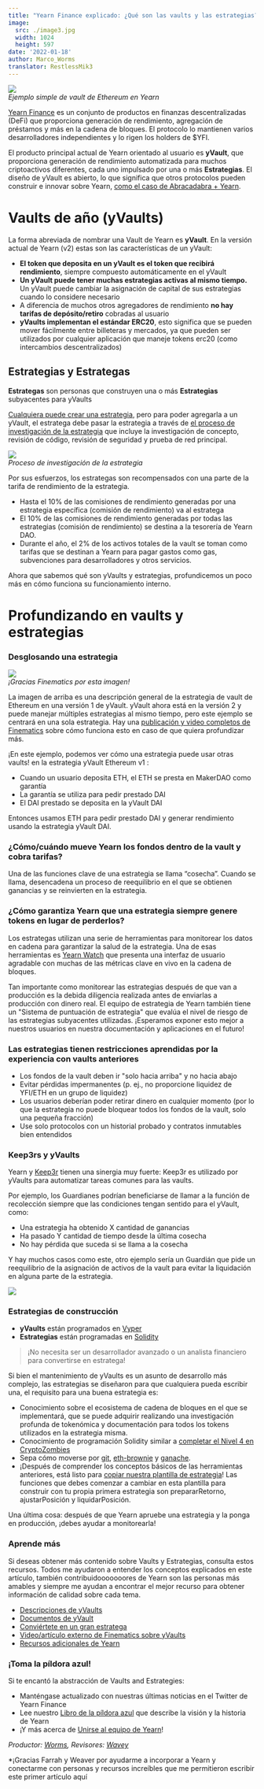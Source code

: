 ```yaml
---
title: "Yearn Finance explicado: ¿Qué son las vaults y las estrategias?"
image:
  src: ./image3.jpg
  width: 1024
  height: 597
date: '2022-01-18'
author: Marco_Worms
translator: RestlessMik3
---
```


![](./image1.jpg?w=900&h=478)\
*Ejemplo simple de vault de Ethereum en Yearn*

[Yearn Finance](http://yearn.finance/) es un conjunto de productos en finanzas descentralizadas (DeFi) que proporciona generación de rendimiento, agregación de préstamos y más en la cadena de bloques. El protocolo lo mantienen varios desarrolladores independientes y lo rigen los holders de $YFI.

El producto principal actual de Yearn orientado al usuario es **yVault**, que proporciona generación de rendimiento automatizada para muchos criptoactivos diferentes, cada uno impulsado por una o más **Estrategias**. El diseño de yVault es abierto, lo que significa que otros protocolos pueden construir e innovar sobre Yearn, [como el caso de Abracadabra + Yearn](https://twitter.com/MarcoWorms/status/1483223651684081670).

# Vaults de año (yVaults)

La forma abreviada de nombrar una Vault de Yearn es **yVault**. En la versión actual de Yearn (v2) estas son las características de un yVault:

- **El token que deposita en un yVault es el token que recibirá rendimiento**, siempre compuesto automáticamente en el yVault
- **Un yVault puede tener muchas estrategias activas al mismo tiempo.** Un yVault puede cambiar la asignación de capital de sus estrategias cuando lo considere necesario
- A diferencia de muchos otros agregadores de rendimiento **no hay tarifas de depósito/retiro** cobradas al usuario
- **yVaults implementan el estándar ERC20**, esto significa que se pueden mover fácilmente entre billeteras y mercados, ya que pueden ser utilizados por cualquier aplicación que maneje tokens erc20 (como intercambios descentralizados)

## Estrategias y Estrategas

**Estrategas** son personas que construyen una o más **Estrategias** subyacentes para yVaults

[Cualquiera puede crear una estrategia](https://docs.yearn.finance/developers/v2/getting-started), pero para poder agregarla a un yVault, el estratega debe pasar la estrategia a través de [el proceso de investigación de la estrategia](https://docs.yearn.finance/developers/v2/getting-started#overview-of-our-vetting-process) que incluye la investigación de concepto, revisión de código, revisión de seguridad y prueba de red principal.

![](./image2.jpg?w=4000&h=588)\
*Proceso de investigación de la estrategia*

Por sus esfuerzos, los estrategas son recompensados con una parte de la tarifa de rendimiento de la estrategia.

- Hasta el 10% de las comisiones de rendimiento generadas por una estrategia específica (comisión de rendimiento) va al estratega
- El 10% de las comisiones de rendimiento generadas por todas las estrategias (comisión de rendimiento) se destina a la tesorería de Yearn DAO.
- Durante el año, el 2% de los activos totales de la vault se toman como tarifas que se destinan a Yearn para pagar gastos como gas, subvenciones para desarrolladores y otros servicios.

Ahora que sabemos qué son yVaults y estrategias, profundicemos un poco más en cómo funciona su funcionamiento interno.

# Profundizando en vaults y estrategias

### Desglosando una estrategia

![](./image3.jpg?w=1024&h=597)\
*¡Gracias Finematics por esta imagen!*

La imagen de arriba es una descripción general de la estrategia de vault de Ethereum en una versión 1 de yVault. yVault ahora está en la versión 2 y puede manejar múltiples estrategias al mismo tiempo, pero este ejemplo se centrará en una sola estrategia. Hay una [publicación y video completos de Finematics](https://finematics.com/yearn-vaults-eth-vault-explained/) sobre cómo funciona esto en caso de que quiera profundizar más.

¡En este ejemplo, podemos ver cómo una estrategia puede usar otras vaults! en la estrategia yVault Ethereum v1 :

- Cuando un usuario deposita ETH, el ETH se presta en MakerDAO como garantía
- La garantía se utiliza para pedir prestado DAI
- El DAI prestado se deposita en la yVault DAI 

Entonces usamos ETH para pedir prestado DAI y generar rendimiento usando la estrategia yVault DAI.

### ¿Cómo/cuándo mueve Yearn los fondos dentro de la vault y cobra tarifas?

Una de las funciones clave de una estrategia se llama “cosecha”. Cuando se llama, desencadena un proceso de reequilibrio en el que se obtienen ganancias y se reinvierten en la estrategia.

### ¿Cómo garantiza Yearn que una estrategia siempre genere tokens en lugar de perderlos?

Los estrategas utilizan una serie de herramientas para monitorear los datos en cadena para garantizar la salud de la estrategia. Una de esas herramientas es [Yearn Watch](https://yearn.watch/) que presenta una interfaz de usuario agradable con muchas de las métricas clave en vivo en la cadena de bloques.

Tan importante como monitorear las estrategias después de que van a producción es la debida diligencia realizada antes de enviarlas a producción con dinero real. El equipo de estrategia de Yearn también tiene un "Sistema de puntuación de estrategia" que evalúa el nivel de riesgo de las estrategias subyacentes utilizadas. ¡Esperamos exponer esto mejor a nuestros usuarios en nuestra documentación y aplicaciones en el futuro!

### Las estrategias tienen restricciones aprendidas por la experiencia con vaults anteriores

- Los fondos de la vault deben ir "solo hacia arriba" y no hacia abajo
- Evitar pérdidas impermanentes (p. ej., no proporcione liquidez de YFI/ETH en un grupo de liquidez)
- Los usuarios deberían poder retirar dinero en cualquier momento (por lo que la estrategia no puede bloquear todos los fondos de la vault, solo una pequeña fracción)
- Use solo protocolos con un historial probado y contratos inmutables bien entendidos

### Keep3rs y yVaults

Yearn y [Keep3r](https://docs.keep3r.network/) tienen una sinergia muy fuerte: Keep3r es utilizado por yVaults para automatizar tareas comunes para las vaults.

Por ejemplo, los Guardianes podrían beneficiarse de llamar a la función de recolección siempre que las condiciones tengan sentido para el yVault, como:

- Una estrategia ha obtenido X cantidad de ganancias
- Ha pasado Y cantidad de tiempo desde la última cosecha
- No hay pérdida que suceda si se llama a la cosecha

Y hay muchos casos como este, otro ejemplo sería un Guardián que pide un reequilibrio de la asignación de activos de la vault para evitar la liquidación en alguna parte de la estrategia.

![](./image4.jpg?w=562&h=651)

### Estrategias de construcción

* **yVaults** están programados en [Vyper](https://vyper.readthedocs.io/en/stable/)
* **Estrategias** están programadas en [Solidity](https://docs.soliditylang.org/en/v0.8.11/)

> ¡No necesita ser un desarrollador avanzado o un analista financiero para convertirse en estratega!

Si bien el mantenimiento de yVaults es un asunto de desarrollo más complejo, las estrategias se diseñaron para que cualquiera pueda escribir una, el requisito para una buena estrategia es:

- Conocimiento sobre el ecosistema de cadena de bloques en el que se implementará, que se puede adquirir realizando una investigación profunda de tokenómica y documentación para todos los tokens utilizados en la estrategia misma.
- Conocimiento de programación Solidity similar a [completar el Nivel 4 en CryptoZombies](https://cryptozombies.io/)
- Sepa cómo moverse por [git](https://git-scm.com/), [eth-brownie](https://eth-brownie.readthedocs.io/en/stable/) y [ganache](https://trufflesuite.com/ganache/).
- ¡Después de comprender los conceptos básicos de las herramientas anteriores, está listo para [copiar nuestra plantilla de estrategia](https://github.com/yearn/brownie-strategy-mix)! Las funciones que debes comenzar a cambiar en esta plantilla para construir con tu propia primera estrategia son prepararRetorno, ajustarPosición y liquidarPosición.

Una última cosa: después de que Yearn apruebe una estrategia y la ponga en producción, ¡debes ayudar a monitorearla!

### Aprende más

Si deseas obtener más contenido sobre Vaults y Estrategias, consulta estos recursos. Todos me ayudaron a entender los conceptos explicados en este artículo, también contribuidooooooores de Yearn  son las personas más amables y siempre me ayudan a encontrar el mejor recurso para obtener información de calidad sobre cada tema.

- [Descripciones de yVaults](https://vaults.yearn.finance/)
- [Documentos de yVault](https://docs.yearn.finance/getting-started/products/yvaults/overview)
- [Conviértete en un gran estratega](https://www.youtube.com/watch?v=NVR3teJw0Y0)
- [Video/artículo externo de Finematics sobre yVaults](https://finematics.com/yearn-vaults-eth-vault-explained/)
- [Recursos adicionales de Yearn](https://docs.yearn.finance/developers/v2/additional-resources)

### ¡Toma la píldora azul!

Si te encantó la abstracción de Vaults and Estrategies:

- Manténgase actualizado con nuestras últimas noticias en el Twitter de Yearn Finance
- Lee nuestro [Libro de la píldora azul](https://thebluepill.eth.link/) que describe la visión y la historia de Yearn
- ¡Y más acerca de [Unirse al equipo de Yearn](https://yearnfinance.notion.site/Join-Us-3e9c95b9bd7846a18c0f1cbe6ab05eda)!

*Productor: [Worms](https://twitter.com/MarcoWorms), Revisores: [Wavey](https://twitter.com/wavey0x)*

*¡Gracias Farrah y Weaver por ayudarme a incorporar a Yearn y conectarme con personas y recursos increíbles que me permitieron escribir este primer artículo aquí

